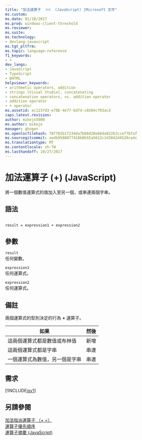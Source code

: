 ```yaml
---
title: "加法運算子 （+） (JavaScript) |Microsoft 文件"
ms.custom: 
ms.date: 01/18/2017
ms.prod: windows-client-threshold
ms.reviewer: 
ms.suite: 
ms.technology:
- devlang-javascript
ms.tgt_pltfrm: 
ms.topic: language-reference
f1_keywords:
- +
dev_langs:
- JavaScript
- TypeScript
- DHTML
helpviewer_keywords:
- arithmetic operators, addition
- strings [Visual Studio], concatenating
- concatenation operators, vs. addition operator
- addition operator
- + operator
ms.assetid: ec1237d3-e78b-4e77-bd7d-c0204cf03acd
caps.latest.revision: 
author: mikejo5000
ms.author: mikejo
manager: ghogen
ms.openlocfilehash: 70ff02b1f234da7b88d28e66da82262ccef7bfaf
ms.sourcegitcommit: aadb9588877418b8b55a5612c1d3842d4520ca4c
ms.translationtype: MT
ms.contentlocale: zh-TW
ms.lasthandoff: 10/27/2017
---
```

# <a name="addition-operator--javascript"></a>加法運算子 (+) (JavaScript)
將一個數值運算式的值加入至另一個，或串連兩個字串。  
  
## <a name="syntax"></a>語法  
  
```  
  
result = expression1 + expression2  
```  
  
## <a name="parameters"></a>參數  
 `result`  
 任何變數。  
  
 `expression1`  
 任何運算式。  
  
 `expression2`  
 任何運算式。  
  
## <a name="remarks"></a>備註  
 兩個運算式的型別決定的行為 **+** 運算子。  
  
|如果|然後|  
|--------|----------|  
|這兩個運算式都是數值或布林值|新增|  
|這兩個運算式都是字串|串連|  
|一個運算式為數值，另一個是字串|串連|  
  
## <a name="requirements"></a>需求  
 [!INCLUDE[jsv1](../../javascript/misc/includes/jsv1-md.md)]  
  
## <a name="see-also"></a>另請參閱  
 [加法指派運算子 （+ =）](../../javascript/reference/addition-assignment-operator-decrement-equal-javascript.md)   
 [運算子優先順序](../../javascript/operator-subtractprecedence-javascript.md)   
 [運算子摘要 (JavaScript)](../../javascript/misc/operator-subtractsummary-javascript.md)